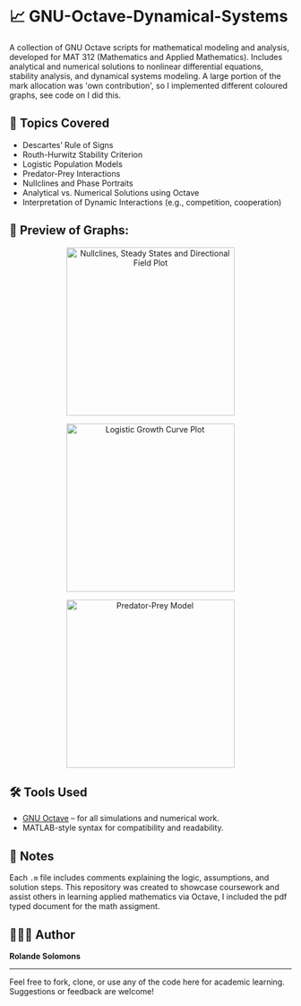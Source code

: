 # 📈 GNU-Octave-Dynamical-Systems
A collection of GNU Octave scripts for mathematical modeling and analysis, developed for MAT 312 (Mathematics and Applied Mathematics). Includes analytical and numerical solutions to nonlinear differential equations, stability analysis, and dynamical systems modeling. A large portion of the mark allocation was 'own contribution', so I implemented different coloured graphs, see code on I did this. 

## 📌 Topics Covered
- Descartes’ Rule of Signs
- Routh-Hurwitz Stability Criterion
- Logistic Population Models
- Predator-Prey Interactions
- Nullclines and Phase Portraits
- Analytical vs. Numerical Solutions using Octave
- Interpretation of Dynamic Interactions (e.g., competition, cooperation)

## 🔭 Preview of Graphs:

<p align="center">
  <img src="![image](https://github.com/user-attachments/assets/9223a542-bec6-46f0-8ce5-37ffa47ccb8b)" alt="Nullclines, Steady States and Directional Field Plot" width="300"/>
</p>

<p align="center">
  <img src="![image](https://github.com/user-attachments/assets/460bd318-9058-47c5-9ed4-5d1fa856985c)" alt="Logistic Growth Curve Plot" width="300"/>
</p>

<p align="center">
  <img src="![image](https://github.com/user-attachments/assets/a3695019-a8a3-4f7e-b130-55003f0ada4f)" alt="Predator-Prey Model" width="300"/>
</p>


## 🛠 Tools Used
- [GNU Octave](https://www.gnu.org/software/octave/) – for all simulations and numerical work.
- MATLAB-style syntax for compatibility and readability.


## 📝 Notes
Each `.m` file includes comments explaining the logic, assumptions, and solution steps. This repository was created to showcase coursework and assist others in learning applied mathematics via Octave, I included the pdf typed document for the math assigment.


## 🙋🏻‍♀ Author
**Rolande Solomons**

---

Feel free to fork, clone, or use any of the code here for academic learning. Suggestions or feedback are welcome!
